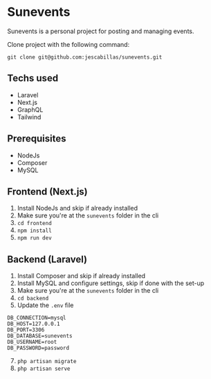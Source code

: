 # Sunevents

Sunevents is a personal project for posting and managing events.

Clone project with the following command:

`
git clone git@github.com:jescabillas/sunevents.git
`

## Techs used
- Laravel
- Next.js
- GraphQL
- Tailwind

## Prerequisites
- NodeJs
- Composer
- MySQL

## Frontend (Next.js)
1. Install NodeJs and skip if already installed
2. Make sure you're at the `sunevents` folder in the cli
3. `cd frontend`
4. `npm install`
5. `npm run dev`

## Backend (Laravel)
1. Install Composer and skip if already installed
2. Install MySQL and configure settings, skip if done with the set-up
3. Make sure you're at the `sunevents` folder in the cli
4. `cd backend`
5. Update the `.env` file 
```
DB_CONNECTION=mysql
DB_HOST=127.0.0.1
DB_PORT=3306
DB_DATABASE=sunevents
DB_USERNAME=root
DB_PASSWORD=password
````
7. `php artisan migrate`
8. `php artisan serve`
